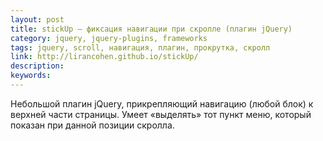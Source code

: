 ```yaml
---
layout: post
title: stickUp — фиксация навигации при скролле (плагин jQuery)
category: jquery, jquery-plugins, frameworks
tags: jquery, scroll, навигация, плагин, прокрутка, скролл
link: http://lirancohen.github.io/stickUp/
description:
keywords:
---
```


<p>Небольшой плагин jQuery, прикрепляющий навигацию (любой блок) к верхней части страницы. Умеет «выделять» тот пункт меню, который показан при данной позиции скролла.</p>
